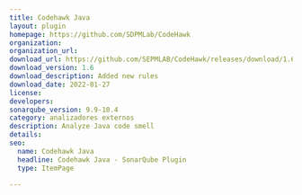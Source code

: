 ```yaml
---
title: Codehawk Java
layout: plugin
homepage: https://github.com/SDPMLab/CodeHawk
organization: 
organization_url: 
download_url: https://github.com/SEPMLAB/CodeHawk/releases/download/1.6/codehawk-1.6.jar
download_version: 1.6
download_description: Added new rules
download_date: 2022-01-27
license: 
developers: 
sonarqube_version: 9.9-10.4
category: analizadores externos
description: Analyze Java code smell
details: 
seo:
  name: Codehawk Java
  headline: Codehawk Java - SonarQube Plugin
  type: ItemPage

---
```

